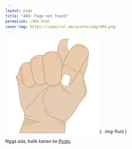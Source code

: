 ```yaml
---
layout: page
title: "404: Page not found"
permalink: /404.html
cover-img: https://samsiral.am/assets/img/404.png
---
```


![404](/assets/img/404.png "404"){: .img-fluid }

Ngga ada, balik kanan ke [Posts](/blog/).
